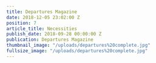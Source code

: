 ```yaml
---
title: Departures Magazine
date: 2018-12-05 23:02:00 Z
position: 7
article_title: Necessities
publish_date: 2018-09-28 00:00:00 Z
publication: Departures Magazine
thumbnail_image: "/uploads/departures%20complete.jpg"
fullsize_image: "/uploads/departures%20complete.jpg"
---
```


